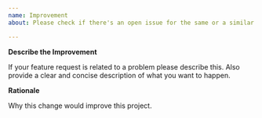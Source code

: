 ```yaml
---
name: Improvement
about: Please check if there's an open issue for the same or a similar improvement.

---
```


**Describe the Improvement**

If your feature request is related to a problem please describe this. Also provide a clear and concise description of what you want to happen.

**Rationale**

Why this change would improve this project.